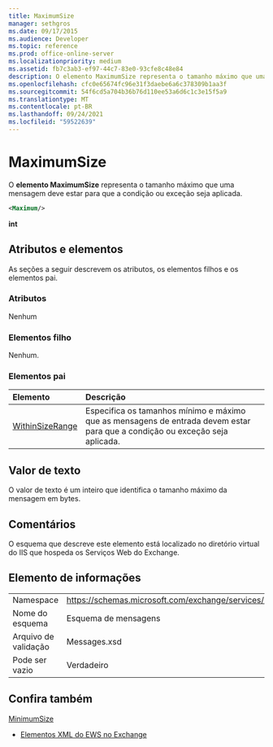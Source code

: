 ```yaml
---
title: MaximumSize
manager: sethgros
ms.date: 09/17/2015
ms.audience: Developer
ms.topic: reference
ms.prod: office-online-server
ms.localizationpriority: medium
ms.assetid: fb7c3ab3-ef97-44c7-83e0-93cfe8c48e84
description: O elemento MaximumSize representa o tamanho máximo que uma mensagem deve estar para que a condição ou exceção seja aplicada.
ms.openlocfilehash: cfc0e65674fc96e31f3daebe6a6c378309b1aa3f
ms.sourcegitcommit: 54f6cd5a704b36b76d110ee53a6d6c1c3e15f5a9
ms.translationtype: MT
ms.contentlocale: pt-BR
ms.lasthandoff: 09/24/2021
ms.locfileid: "59522639"
---
```

# <a name="maximumsize"></a>MaximumSize

O **elemento MaximumSize** representa o tamanho máximo que uma mensagem deve estar para que a condição ou exceção seja aplicada. 
  
```XML
<Maximum/>
```

 **int**
## <a name="attributes-and-elements"></a>Atributos e elementos

As seções a seguir descrevem os atributos, os elementos filhos e os elementos pai.
  
### <a name="attributes"></a>Atributos

Nenhum
  
### <a name="child-elements"></a>Elementos filho

Nenhum.
  
### <a name="parent-elements"></a>Elementos pai

|**Elemento**|**Descrição**|
|:-----|:-----|
|[WithinSizeRange](withinsizerange.md) <br/> |Especifica os tamanhos mínimo e máximo que as mensagens de entrada devem estar para que a condição ou exceção seja aplicada.  <br/> |
   
## <a name="text-value"></a>Valor de texto

O valor de texto é um inteiro que identifica o tamanho máximo da mensagem em bytes.
  
## <a name="remarks"></a>Comentários

O esquema que descreve este elemento está localizado no diretório virtual do IIS que hospeda os Serviços Web do Exchange.
  
## <a name="element-information"></a>Elemento de informações

|||
|:-----|:-----|
|Namespace  <br/> |https://schemas.microsoft.com/exchange/services/2006/messages  <br/> |
|Nome do esquema  <br/> |Esquema de mensagens  <br/> |
|Arquivo de validação  <br/> |Messages.xsd  <br/> |
|Pode ser vazio  <br/> |Verdadeiro  <br/> |
   
## <a name="see-also"></a>Confira também



[MinimumSize](minimumsize.md)


- [Elementos XML do EWS no Exchange](ews-xml-elements-in-exchange.md)

